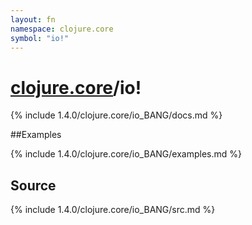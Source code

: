 ```yaml
---
layout: fn
namespace: clojure.core
symbol: "io!"
---
```


# [clojure.core](../)/io!

{% include 1.4.0/clojure.core/io_BANG/docs.md %}

##Examples

{% include 1.4.0/clojure.core/io_BANG/examples.md %}
## Source
{% include 1.4.0/clojure.core/io_BANG/src.md %}

